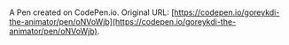 # 

A Pen created on CodePen.io. Original URL: [https://codepen.io/goreykdi-the-animator/pen/oNVoWjb](https://codepen.io/goreykdi-the-animator/pen/oNVoWjb).

